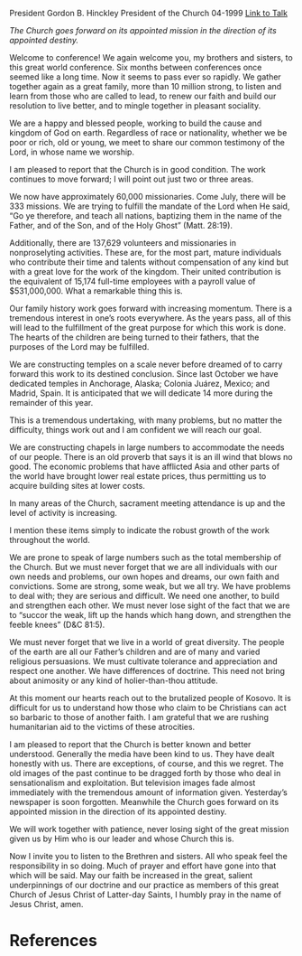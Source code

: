 President Gordon B. Hinckley
President of the Church
04-1999
[Link to Talk](https://www.churchofjesuschrist.org/study/general-conference/1999/04/the-work-moves-forward?lang=eng)

_The Church goes forward on its appointed mission in the direction of its appointed destiny._

Welcome to conference! We again welcome you, my brothers and sisters, to this great world conference. Six months between conferences once seemed like a long time. Now it seems to pass ever so rapidly. We gather together again as a great family, more than 10 million strong, to listen and learn from those who are called to lead, to renew our faith and build our resolution to live better, and to mingle together in pleasant sociality.

We are a happy and blessed people, working to build the cause and kingdom of God on earth. Regardless of race or nationality, whether we be poor or rich, old or young, we meet to share our common testimony of the Lord, in whose name we worship.

I am pleased to report that the Church is in good condition. The work continues to move forward; I will point out just two or three areas.

We now have approximately 60,000 missionaries. Come July, there will be 333 missions. We are trying to fulfill the mandate of the Lord when He said, “Go ye therefore, and teach all nations, baptizing them in the name of the Father, and of the Son, and of the Holy Ghost” (Matt. 28:19).

Additionally, there are 137,629 volunteers and missionaries in nonproselyting activities. These are, for the most part, mature individuals who contribute their time and talents without compensation of any kind but with a great love for the work of the kingdom. Their united contribution is the equivalent of 15,174 full-time employees with a payroll value of $531,000,000. What a remarkable thing this is.

Our family history work goes forward with increasing momentum. There is a tremendous interest in one’s roots everywhere. As the years pass, all of this will lead to the fulfillment of the great purpose for which this work is done. The hearts of the children are being turned to their fathers, that the purposes of the Lord may be fulfilled.

We are constructing temples on a scale never before dreamed of to carry forward this work to its destined conclusion. Since last October we have dedicated temples in Anchorage, Alaska; Colonia Juárez, Mexico; and Madrid, Spain. It is anticipated that we will dedicate 14 more during the remainder of this year.

This is a tremendous undertaking, with many problems, but no matter the difficulty, things work out and I am confident we will reach our goal.

We are constructing chapels in large numbers to accommodate the needs of our people. There is an old proverb that says it is an ill wind that blows no good. The economic problems that have afflicted Asia and other parts of the world have brought lower real estate prices, thus permitting us to acquire building sites at lower costs.

In many areas of the Church, sacrament meeting attendance is up and the level of activity is increasing.



I mention these items simply to indicate the robust growth of the work throughout the world.

We are prone to speak of large numbers such as the total membership of the Church. But we must never forget that we are all individuals with our own needs and problems, our own hopes and dreams, our own faith and convictions. Some are strong, some weak, but we all try. We have problems to deal with; they are serious and difficult. We need one another, to build and strengthen each other. We must never lose sight of the fact that we are to “succor the weak, lift up the hands which hang down, and strengthen the feeble knees” (D&C 81:5).

We must never forget that we live in a world of great diversity. The people of the earth are all our Father’s children and are of many and varied religious persuasions. We must cultivate tolerance and appreciation and respect one another. We have differences of doctrine. This need not bring about animosity or any kind of holier-than-thou attitude.

At this moment our hearts reach out to the brutalized people of Kosovo. It is difficult for us to understand how those who claim to be Christians can act so barbaric to those of another faith. I am grateful that we are rushing humanitarian aid to the victims of these atrocities.

I am pleased to report that the Church is better known and better understood. Generally the media have been kind to us. They have dealt honestly with us. There are exceptions, of course, and this we regret. The old images of the past continue to be dragged forth by those who deal in sensationalism and exploitation. But television images fade almost immediately with the tremendous amount of information given. Yesterday’s newspaper is soon forgotten. Meanwhile the Church goes forward on its appointed mission in the direction of its appointed destiny.

We will work together with patience, never losing sight of the great mission given us by Him who is our leader and whose Church this is.

Now I invite you to listen to the Brethren and sisters. All who speak feel the responsibility in so doing. Much of prayer and effort have gone into that which will be said. May our faith be increased in the great, salient underpinnings of our doctrine and our practice as members of this great Church of Jesus Christ of Latter-day Saints, I humbly pray in the name of Jesus Christ, amen.

# References
